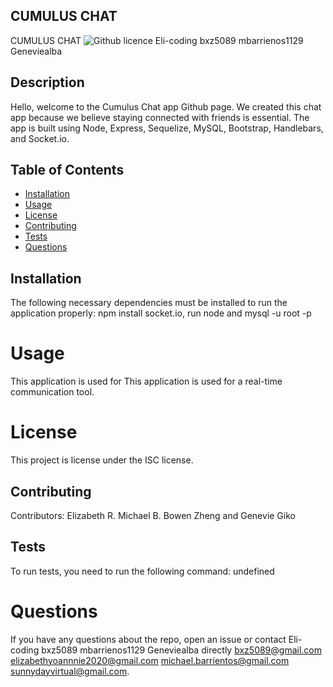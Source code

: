 
## CUMULUS CHAT
 CUMULUS CHAT
 ![Github licence](http://img.shields.io/badge/license-undefined-blue.svg)
Eli-coding bxz5089 mbarrienos1129 Geneviealba
## Description
Hello, welcome to the Cumulus Chat app Github page. We created this chat app because we believe staying connected with friends is essential. The app is built using Node, Express, Sequelize, MySQL, Bootstrap, Handlebars, and Socket.io.
## Table of Contents 
* [Installation](#installation)
* [Usage](#usage)
* [License](#license)
* [Contributing](#contributing)
* [Tests](#tests)
* [Questions](#questions)
## Installation
The following necessary dependencies must be installed to run the application properly: npm install socket.io, run node and mysql -u root -p
# Usage
​This application is used for This application is used for a real-time communication tool. 
# License
This project is license under the ISC license.
## Contributing
​Contributors: Elizabeth R. Michael B. Bowen Zheng and Genevie Giko 
## Tests
To run tests, you need to run the following command: undefined
# Questions
If you have any questions about the repo, open an issue or contact Eli-coding bxz5089 mbarrienos1129 Geneviealba directly bxz5089@gmail.com elizabethyoannnie2020@gmail.com michael.barrientos@gmail.com sunnydayvirtual@gmail.com.
